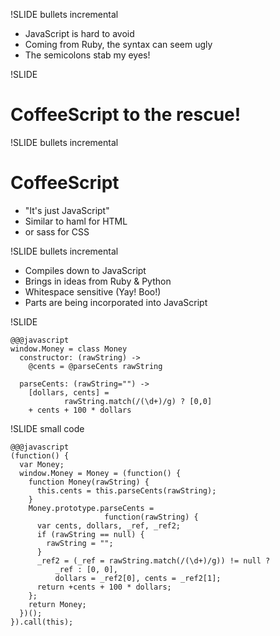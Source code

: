 !SLIDE bullets incremental

* JavaScript is hard to avoid
* Coming from Ruby, the syntax can seem ugly
* The semicolons stab my eyes!

!SLIDE

# CoffeeScript to the rescue! #

!SLIDE bullets incremental

# CoffeeScript #

* "It's just JavaScript"
* Similar to haml for HTML
* or sass for CSS

!SLIDE bullets incremental

* Compiles down to JavaScript
* Brings in ideas from Ruby & Python
* Whitespace sensitive (Yay! Boo!)
* Parts are being incorporated into JavaScript

!SLIDE

    @@@javascript
    window.Money = class Money
      constructor: (rawString) ->
        @cents = @parseCents rawString
    
      parseCents: (rawString="") ->
        [dollars, cents] = 
                rawString.match(/(\d+)/g) ? [0,0]
        + cents + 100 * dollars

!SLIDE small code

    @@@javascript
    (function() {
      var Money;
      window.Money = Money = (function() {
        function Money(rawString) {
          this.cents = this.parseCents(rawString);
        }
        Money.prototype.parseCents = 
                         function(rawString) {
          var cents, dollars, _ref, _ref2;
          if (rawString == null) {
            rawString = "";
          }
          _ref2 = (_ref = rawString.match(/(\d+)/g)) != null ? 
              _ref : [0, 0], 
              dollars = _ref2[0], cents = _ref2[1];
          return +cents + 100 * dollars;
        };
        return Money;
      })();
    }).call(this); 

